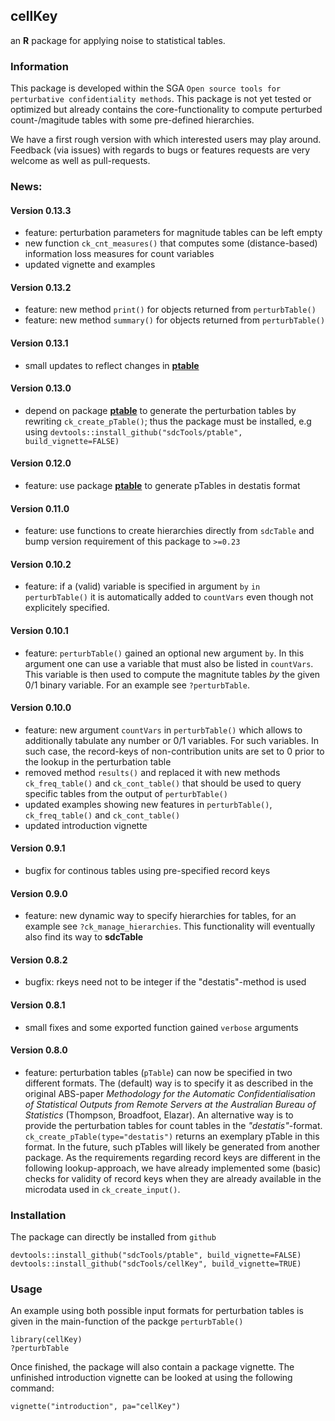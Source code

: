 ## cellKey

an **R** package for applying noise to statistical tables. 

### Information
This package is developed within the SGA `Open source tools for perturbative confidentiality methods`. This package is not yet tested or optimized but already contains the core-functionality to compute perturbed count-/magitude tables with some pre-defined hierarchies.

We have a first rough version with which interested users may play around. Feedback (via issues) with regards to bugs or features requests are very welcome as well as pull-requests.

### News:
#### Version 0.13.3
- feature: perturbation parameters for magnitude tables can be left empty
- new function `ck_cnt_measures()` that computes some (distance-based) information loss measures for count variables
- updated vignette and examples

#### Version 0.13.2
- feature: new method `print()` for objects returned from `perturbTable()`
- feature: new method `summary()` for objects returned from `perturbTable()`

#### Version 0.13.1
- small updates to reflect changes in [**ptable**](http://github.com/tenderle/ptable)

#### Version 0.13.0
- depend on package [**ptable**](http://github.com/sdcTools/ptable) to generate the perturbation tables by rewriting `ck_create_pTable()`; thus the package must be installed, e.g using `devtools::install_github("sdcTools/ptable", build_vignette=FALSE)`

#### Version 0.12.0
- feature: use package [**ptable**](http://github.com/sdcTools/ptable) to generate pTables in destatis format

#### Version 0.11.0
- feature: use functions to create hierarchies directly from `sdcTable` and bump version requirement of this package to `>=0.23` 

#### Version 0.10.2
- feature: if a (valid) variable is specified in argument `by` `in perturbTable()` it is automatically added to `countVars` even though not explicitely specified.

#### Version 0.10.1
- feature: `perturbTable()` gained an optional new argument `by`. In this argument one can use a variable that must also be listed in `countVars`. This variable is then used to compute the magnitute tables *by* the given 0/1 binary variable. For an example see `?perturbTable`.

#### Version 0.10.0
- feature: new argument `countVars` in `perturbTable()` which allows to additionally tabulate any number or 0/1 variables. For such variables. In such case, the record-keys of non-contribution units are set to 0 prior to the lookup in the perturbation table
- removed method `results()` and replaced it with new methods `ck_freq_table()` and `ck_cont_table()` that should be used to query specific tables from the output of `perturbTable()`
- updated examples showing new features in `perturbTable()`, `ck_freq_table()` and `ck_cont_table()`
- updated introduction vignette

#### Version 0.9.1
- bugfix for continous tables using pre-specified record keys

#### Version 0.9.0
- feature: new dynamic way to specify hierarchies for tables, for an example see `?ck_manage_hierarchies`. This functionality will eventually also find its way to **sdcTable**

#### Version 0.8.2
- bugfix: rkeys need not to be integer if the "destatis"-method is used

#### Version 0.8.1
- small fixes and some exported function gained `verbose` arguments

#### Version 0.8.0
- feature: perturbation tables (`pTable`) can now be specified in two different formats. The (default) way is to specify it as described in the original ABS-paper *Methodology for the Automatic Confidentialisation of Statistical Outputs from Remote Servers at the Australian Bureau of Statistics* (Thompson, Broadfoot, Elazar). An alternative way is to provide the perturbation tables for count tables in the *"destatis"*-format. `ck_create_pTable(type="destatis")` returns an exemplary pTable in this format. In the future, such pTables will likely be generated from another package. As the requirements regarding record keys are different in the following lookup-approach, we have already implemented some (basic) checks for validity of record keys when they are already available in the microdata used in `ck_create_input()`.

### Installation
The package can directly be installed from `github` 

```
devtools::install_github("sdcTools/ptable", build_vignette=FALSE)
devtools::install_github("sdcTools/cellKey", build_vignette=TRUE)
```

### Usage
An example using both possible input formats for perturbation tables is given in the main-function of the packge `perturbTable()`

```
library(cellKey)
?perturbTable
```

Once finished, the package will also contain a package vignette. The unfinished introduction vignette can be looked at using the following command:

```
vignette("introduction", pa="cellKey")
```

